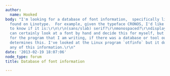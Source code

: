 ```yaml
---
author:
  name: Hooked
body: "I'm looking for a database of font information,  specifically limited to those
  found on Linotype.  For example, given the typeface CRONOS, I'd like to be able
  to know if it is:\r\n\r\n(sans/slab) serif?\r\nmonospaced?\r\ndisplay?\r\nscript?\r\n\r\nI
  can certainly look at a font by hand and decide this for myself, but I was wondering
  for the program that I am writing, if there was a database or tool out there that
  determines this. I've looked at the Linux program `otfinfo` but it does not give
  any of this information.\r\n"
date: '2013-02-19 18:07:06'
node_type: forum
title: Database of font information

---
```

